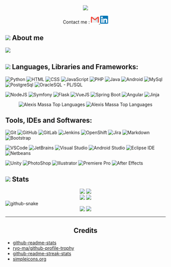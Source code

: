 <div align="center">
    <img src="https://readme-typing-svg.herokuapp.com?font=Architects+Daughter&color=%2338C2FF&size=50&center=true&vCenter=true&height=60&width=600&lines=Hello! 👋;I'm+Alexis+Massa;Welcome+to+my+profile!">

<p align="center">Contact me : 
  <a href="mailto:pro.alexis.massa@gmail.com" >
    <img alt="Alexis Massa | Gmail" width="25px" src="https://github.com/SatYu26/SatYu26/blob/master/Assets/Gmail.svg" />
  </a>
  <a href="https://www.linkedin.com/in/alexis-massa/" target="_blank">
    <img alt="Alexis Massa | Linkedin" width="25px" src="https://github.com/SatYu26/SatYu26/blob/master/Assets/Linkedin.svg" />
  </a>
</p>
</div>

<!-- TODO -->
## <img src="https://raw.githubusercontent.com/nixin72/nixin72/master/wave.gif" width="50px"></img> About me
[![](https://visitcount.itsvg.in/api?id=alexis-massa&label=Profile%20Views&icon=5&pretty=true)](https://visitcount.itsvg.in)

<!-- 
- 🔭 I’m currently working on 

- 🌱 I’m currently learning ****

- 👯 I’m looking to collaborate on ****

- 👨‍💻 All of my projects are available at 

- 💬 Ask me about ****

- 📫 How to reach me ****

- ⚡ Fun fact **** -->

## <img src="https://media2.giphy.com/media/QssGEmpkyEOhBCb7e1/giphy.gif?cid=ecf05e47a0n3gi1bfqntqmob8g9aid1oyj2wr3ds3mg700bl&rid=giphy.gif" width="25px"> Languages, Libraries and Frameworks:

![Python](https://img.shields.io/badge/python-grey.svg?style=for-the-badge&logo=python&logoColor=#3776AB)
![HTML](https://img.shields.io/badge/html-grey.svg?style=for-the-badge&logo=html5&logoColor=#E34F26)
![CSS](https://img.shields.io/badge/css-grey.svg?style=for-the-badge&logo=css3&logoColor=#1572B6)
![JavaScript](https://img.shields.io/badge/javascript-grey.svg?style=for-the-badge&logo=javascript&logoColor=#F7DF1E)
![PHP](https://img.shields.io/badge/php-grey.svg?style=for-the-badge&logo=php&logoColor=deepblue)
![Java](https://img.shields.io/badge/java-grey.svg?style=for-the-badge&logoColor=grey)
![Android](https://img.shields.io/badge/android-grey.svg?style=for-the-badge&logo=android&logoColor=#3DDC84)
![MySql](https://img.shields.io/badge/mysql-grey.svg?style=for-the-badge&logo=mysql&logoColor=#4479A1)
![PostgreSql](https://img.shields.io/badge/postgresql-grey.svg?style=for-the-badge&logo=postgresql&logoColor=#4169E1)
![OracleSQL - PL/SQL](https://img.shields.io/badge/oraclesql_pl/sql-grey.svg?style=for-the-badge)

![NodeJS](https://img.shields.io/badge/node.js-grey.svg?style=for-the-badge&logo=node.js&logoColor=#339933)
![Symfony](https://img.shields.io/badge/symfony-grey.svg?style=for-the-badge&logo=symfony&logoColor=#000000)
![Flask](https://img.shields.io/badge/flask-grey.svg?style=for-the-badge&logo=flask&logoColor=#000000)
![VueJS](https://img.shields.io/badge/vuejs-grey.svg?style=for-the-badge&logo=vue.js&logoColor=#4FC08D)
![Spring Boot](https://img.shields.io/badge/spring_boot-grey.svg?style=for-the-badge&logo=springboot&logoColor=#000000)
![Angular](https://img.shields.io/badge/angular-grey.svg?style=for-the-badge&logo=angular&logoColor=#DD0031)
![Jinja](https://img.shields.io/badge/jinja-grey.svg?style=for-the-badge&logo=jinja&logoColor=#B41717)

<div align="center">
    <img src="https://github-readme-stats.vercel.app/api/top-langs/?username=alexis-massa&layout=compact&theme=dark#gh-light-mode-only" alt="Alexis Massa Top Languages"/>
    <img src="https://github-readme-stats.vercel.app/api/top-langs/?username=alexis-massa&layout=compact&theme=dark#gh-dark-mode-only" alt="Alexis Massa Top Languages"/>
</div>

##  Tools, IDEs and Softwares:

![Git](https://img.shields.io/badge/git-grey.svg?style=for-the-badge&logo=git&logoColor=#F05032)
![GitHub](https://img.shields.io/badge/github-grey.svg?style=for-the-badge&logo=github&logoColor=#181717)
![GitLab](https://img.shields.io/badge/gitlab-grey.svg?style=for-the-badge&logo=gitlab&logoColor=#FC6D26)
![Jenkins](https://img.shields.io/badge/jenkins-grey.svg?style=for-the-badge&logo=jenkins&logoColor=#D24939)
![OpenShift](https://img.shields.io/badge/openshift-grey.svg?style=for-the-badge&logo=redhatopenshift&logoColor=#D24939)
![Jira](https://img.shields.io/badge/jira-grey.svg?style=for-the-badge&logo=jira&logoColor=#0052CC)
![Markdown](https://img.shields.io/badge/markdown-grey.svg?style=for-the-badge&logo=markdown&logoColor=#000000)
![Bootstrap](https://img.shields.io/badge/bootstrap-grey.svg?style=for-the-badge&logo=bootstrap&logoColor=#7952B3)

![VSCode](https://img.shields.io/badge/vscode-grey.svg?style=for-the-badge&logo=visualstudiocode&logoColor=#000000)
![JetBrains](https://img.shields.io/badge/jetbrains-grey.svg?style=for-the-badge&logo=jetbrains&logoColor=#5C2D91)
![Visual Studio](https://img.shields.io/badge/visual_studio-grey.svg?style=for-the-badge&logo=visualstudio&logoColor=#5C2D91)
![Android Studio](https://img.shields.io/badge/android_studio-grey.svg?style=for-the-badge&logo=androidstudio&logoColor=#5C2D91)
![Eclipse IDE](https://img.shields.io/badge/eclipse_ide-grey.svg?style=for-the-badge&logo=eclipse&logoColor=#2C2255)
![Netbeans](https://img.shields.io/badge/netbeans-grey.svg?style=for-the-badge&logo=apachenetbeanside&logoColor=#2C2255)

![Unity](https://img.shields.io/badge/unity-grey.svg?style=for-the-badge&logo=unity&logoColor=white)
![PhotoShop](https://img.shields.io/badge/photoshop-grey.svg?style=for-the-badge&logo=adobephotoshop&logoColor=#31A8FF)
![Illustrator](https://img.shields.io/badge/illustrator-grey.svg?style=for-the-badge&logo=adobeillustrator&logoColor=#FF9A00)
![Premiere Pro](https://img.shields.io/badge/premiere_pro-grey.svg?style=for-the-badge&logo=adobepremierepro&logoColor=#9999FF)
![After Effects](https://img.shields.io/badge/after_effects-grey.svg?style=for-the-badge&logo=adobepremierepro&logoColor=#9999FF)

## <img src="https://media0.giphy.com/media/cNZqrH5IzOG0xrlWks/giphy.gif?cid=ecf05e47map255q427en9uprqc1sb0unjq5k4fnqg5pmhhs4&rid=giphy.gif&ct=s" width="25px"> Stats

<div align="center">
    <img src="https://github-readme-stats.vercel.app/api?username=alexis-massa&show_icons=true&theme=dark#gh-dark-mode-only" />
    <img src="https://github-readme-stats.vercel.app/api?username=alexis-massa&show_icons=true&theme=dark#gh-light-mode-only" />
</div>

<div align="center">
  <img src="http://github-readme-streak-stats.herokuapp.com?user=alexis-massa&theme=algolia&background=0d1117&hide_border=true" />
  <img src="https://activity-graph.herokuapp.com/graph?username=alexis-massa&theme=react-dark"/>
</div>

<picture>
  <source media="(prefers-color-scheme: dark)" srcset="github-snake-dark.svg" />
  <source media="(prefers-color-scheme: light)" srcset="github-snake.svg" />
  <img alt="github-snake" src="github-snake.svg" />
</picture>

<div align="center">
    <img src="https://github-profile-trophy.vercel.app/?username=alexis-massa&theme=gruvbox#gh-dark-mode-only" />
    <img src="https://github-profile-trophy.vercel.app/?username=alexis-massa&theme=gruvbox#gh-light-mode-only" />
</div>

---
<h2 align="center"> Credits </h2>

 - [github-readme-stats](https://github-readme-stats.vercel.app)
 - [ryo-ma/github-profile-trophy](https://github.com/ryo-ma/github-profile-trophy)
 - [github-readme-streak-stats](http://github-readme-streak-stats.herokuapp.com)
 - [simpleicons.org](https://simpleicons.org/)
